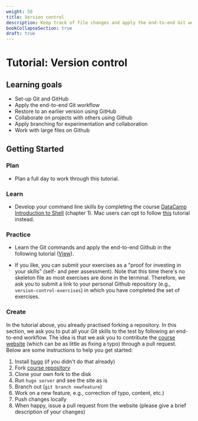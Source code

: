 ```yaml
---
weight: 50
title: Version control
description: Keep track of file changes and apply the end-to-end Git workflow.
bookCollapseSection: true
draft: true
---
```


# Tutorial: Version control

## Learning goals

* Set-up Git and GitHub
* Apply the end-to-end Git workflow
* Restore to an earlier version using GitHub
* Collaborate on projects with others using Github
* Apply branching for experimentation and collaboration
* Work with large files on Github

## Getting Started

### Plan

- Plan a full day to work through this tutorial.

### Learn
- Develop your command line skills by completing the course [DataCamp Introduction to Shell](https://learn.datacamp.com/courses/introduction-to-shell) (chapter 1). Mac users can opt to follow [this](https://generalassembly.github.io/prework/cl) tutorial instead.

### Practice
- Learn the Git commands and apply the end-to-end Github in the following tutorial ([View](version-control.html)). 

- If you like, you can submit your exercises as a "proof for investing in your skills" (self- and peer assessment). Note that this time there's no skeleton file as most exercises are done in the terminal. Therefore, we ask you to submit a link to your personal Github repository (e.g., `version-control-exercises`) in which you have completed the set of exercises.


### Create
In the tutorial above, you already practised forking a repository. In this section, we ask you to put all your Git skills to the test by following an end-to-end workflow. The idea is that we ask you to contribute the [course website](https://dprep.hannesdatta.com) (which can be as little as fixing a typo) through a pull request. Below are some instructions to help you get started: 

1. Install [hugo](https://gohugo.io/getting-started/installing/) (if you didn't do that already)
2. Fork [course repository](https://github.com/hannesdatta/course-dprep)
3. Clone your own fork to the disk
4. Run `hugo server` and see the site as is
5. Branch out (`git branch newfeature`)
6. Work on a new feature, e.g., correction of typo, content, etc.)
7. Push changes locally
8. When happy, issue a pull request from the website (please give a brief description of your changes)


